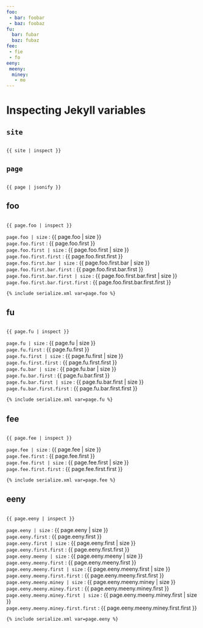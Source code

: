 ```yaml
---
foo:
 - bar: foobar
 - baz: foobaz
fu:
  bar: fubar
  baz: fubaz
fee:
 - fie
 - fo
eeny:
 meeny:
  miney:
   - mo
---
```


<link rel="stylesheet" href="https://cdnjs.cloudflare.com/ajax/libs/highlight.js/11.9.0/styles/default.min.css">
<script src="https://cdnjs.cloudflare.com/ajax/libs/highlight.js/11.9.0/highlight.min.js"></script>

<!-- and it's easy to individually load additional languages -->
<script src="https://cdnjs.cloudflare.com/ajax/libs/highlight.js/11.9.0/languages/json.min.js"></script>

<script>hljs.highlightAll();</script>

# Inspecting Jekyll variables

## `site`

<pre><code class="language-json">
{{ site | inspect }}
</code></pre>

## `page`

<pre><code class="language-json">
{{ page | jsonify }}
</code></pre>

## foo

<pre><code class="language-json">
{{ page.foo | inspect }}
</code></pre>
`page.foo | size` : {{ page.foo | size }}   
`page.foo.first` : {{ page.foo.first }}  
`page.foo.first | size` : {{ page.foo.first | size }}   
`page.foo.first.first` : {{ page.foo.first.first }}  
`page.foo.first.bar | size` : {{ page.foo.first.bar | size }}   
`page.foo.first.bar.first` : {{ page.foo.first.bar.first }}  
`page.foo.first.bar.first | size` : {{ page.foo.first.bar.first | size }}   
`page.foo.first.bar.first.first` : {{ page.foo.first.bar.first.first }}  
```xml
{% include serialize.xml var=page.foo %}
```

## fu
<pre><code class="language-json">
{{ page.fu | inspect }}
</code></pre>
`page.fu | size` : {{ page.fu | size }}  
`page.fu.first` : {{ page.fu.first }}  
`page.fu.first | size` : {{ page.fu.first | size }}   
`page.fu.first.first` : {{ page.fu.first.first }}  
`page.fu.bar | size` : {{ page.fu.bar | size }}  
`page.fu.bar.first` : {{ page.fu.bar.first }}  
`page.fu.bar.first | size` : {{ page.fu.bar.first | size }}   
`page.fu.bar.first.first` : {{ page.fu.bar.first.first }}  
```xml
{% include serialize.xml var=page.fu %}
```

## fee
<pre><code class="language-json">
{{ page.fee | inspect }}
</code></pre>
`page.fee | size` : {{ page.fee | size }}  
`page.fee.first` : {{ page.fee.first }}  
`page.fee.first | size` : {{ page.fee.first | size }}   
`page.fee.first.first` : {{ page.fee.first.first }}  
```xml
{% include serialize.xml var=page.fee %}
```


## eeny
<pre><code class="language-json">
{{ page.eeny | inspect }}
</code></pre>
`page.eeny | size` : {{ page.eeny | size }}  
`page.eeny.first` : {{ page.eeny.first }}  
`page.eeny.first | size` : {{ page.eeny.first | size }}   
`page.eeny.first.first` : {{ page.eeny.first.first }}  
`page.eeny.meeny | size` : {{ page.eeny.meeny | size }}  
`page.eeny.meeny.first` : {{ page.eeny.meeny.first }}  
`page.eeny.meeny.first | size` : {{ page.eeny.meeny.first | size }}   
`page.eeny.meeny.first.first` : {{ page.eeny.meeny.first.first }}  
`page.eeny.meeny.miney | size` : {{ page.eeny.meeny.miney | size }}  
`page.eeny.meeny.miney.first` : {{ page.eeny.meeny.miney.first }}  
`page.eeny.meeny.miney.first | size` : {{ page.eeny.meeny.miney.first | size }}   
`page.eeny.meeny.miney.first.first` : {{ page.eeny.meeny.miney.first.first }}  
```xml
{% include serialize.xml var=page.eeny %}
```
